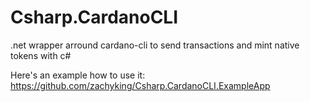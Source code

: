 # Csharp.CardanoCLI

.net  wrapper arround cardano-cli to send transactions and mint native tokens with c#

Here's an example how to use it: https://github.com/zachyking/Csharp.CardanoCLI.ExampleApp
